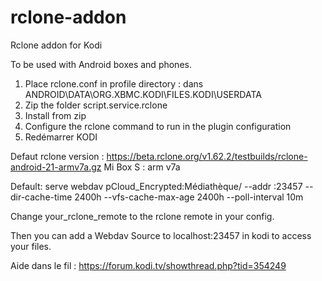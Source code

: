 # rclone-addon
Rclone addon for Kodi 

To be used with Android boxes and phones.

1. Place rclone.conf in profile directory : dans ANDROID\DATA\ORG.XBMC.KODI\FILES\.KODI\USERDATA
2. Zip the folder script.service.rclone
3. Install from zip
4. Configure the rclone command to run in the plugin configuration
5. Redémarrer KODI

Defaut rclone version : https://beta.rclone.org/v1.62.2/testbuilds/rclone-android-21-armv7a.gz
Mi Box S : arm v7a

Default: serve webdav pCloud_Encrypted:Médiathèque/ --addr :23457 --dir-cache-time 2400h --vfs-cache-max-age 2400h  --poll-interval 10m

Change your_rclone_remote to the rclone remote in your config.

Then you can add a Webdav Source to localhost:23457 in kodi to access your files.

Aide dans le fil : https://forum.kodi.tv/showthread.php?tid=354249
